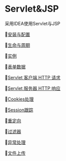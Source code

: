 # Servlet&JSP

采用IDEA使用Servlet与JSP

:baby_chick:[安装与配置](https://github.com/Lumnca/Servlet/blob/master/%E5%AE%89%E8%A3%85%E4%B8%8E%E9%85%8D%E7%BD%AE.md)

:baby_chick:[生命与周期](https://github.com/Lumnca/Servlet/blob/master/%E7%94%9F%E5%91%BD%E5%91%A8%E6%9C%9F.md)

:baby_chick:[实例](https://github.com/Lumnca/Servlet/blob/master/%E5%AE%9E%E4%BE%8B.md)

:baby_chick:[表单数据](https://github.com/Lumnca/Servlet/blob/master/%E8%A1%A8%E5%8D%95%E6%95%B0%E6%8D%AE.md)

:baby_chick:[Servlet 客户端 HTTP 请求](https://github.com/Lumnca/Servlet/blob/master/%E8%AF%B7%E6%B1%82.md)

:baby_chick:[Servlet 服务器 HTTP 响应](https://github.com/Lumnca/Servlet/blob/master/%E5%93%8D%E5%BA%94.md)

:baby_chick:[Cookies处理](https://github.com/Lumnca/Servlet/blob/master/Cookie.md)

:baby_chick:[Session跟踪](https://github.com/Lumnca/Servlet/blob/master/Session.md)

:baby_chick:[重定向](https://github.com/Lumnca/Servlet/blob/master/%E9%87%8D%E5%AE%9A%E5%90%91.md)

:baby_chick:[过滤器](https://github.com/Lumnca/Servlet/blob/master/%E8%BF%87%E6%BB%A4%E5%99%A8.md)

:baby_chick:[异常处理](https://github.com/Lumnca/Servlet/blob/master/%E5%BC%82%E5%B8%B8%E5%A4%84%E7%90%86.md)

:baby_chick:[文件上传](https://github.com/Lumnca/Servlet/blob/master/%E6%96%87%E4%BB%B6%E4%B8%8A%E4%BC%A0.md)
